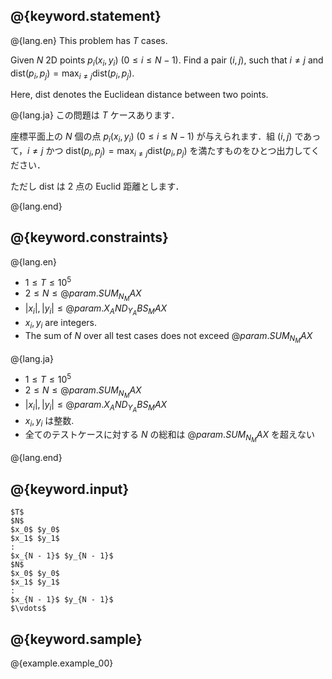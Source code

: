 ## @{keyword.statement}

@{lang.en}
This problem has $T$ cases.

Given $N$ 2D points $p _ i(x _ i , y _ i)$ ($0\leq i\leq N - 1$). Find a pair $(i,j)$, such that $i\neq j$ and $\mathrm{dist}(p _ i,p _ j) = \max_{i\neq j}\mathrm{dist}(p _ i,p _ j)$. 

Here, $\mathrm{dist}$ denotes the Euclidean distance between two points.

@{lang.ja}
この問題は $T$ ケースあります．

座標平面上の $N$ 個の点 $p _ i(x _ i, y _ i)$ ($0\leq i\leq N - 1$) が与えられます．組 $(i,j)$ であって，$i\neq j$ かつ $\mathrm{dist}(p _ i,p _ j) = \max_{i\neq j}\mathrm{dist}(p _ i,p _ j)$ を満たすものをひとつ出力してください．

ただし $\mathrm{dist}$ は 2 点の Euclid 距離とします．

@{lang.end}

## @{keyword.constraints}

@{lang.en}

- $1\leq T\leq 10^5$
- $2 \leq N \leq @{param.SUM_N_MAX}$
- $|x_i|, |y_i| \leq @{param.X_AND_Y_ABS_MAX}$
- $x_i, y_i$ are integers.
- The sum of $N$ over all test cases does not exceed $@{param.SUM_N_MAX}$

@{lang.ja}
- $1\leq T\leq 10^5$
- $2 \leq N \leq @{param.SUM_N_MAX}$
- $|x_i|, |y_i| \leq @{param.X_AND_Y_ABS_MAX}$
- $x_i, y_i$ は整数.
- 全てのテストケースに対する $N$ の総和は $@{param.SUM_N_MAX}$ を超えない

@{lang.end}

## @{keyword.input}

```
$T$
$N$
$x_0$ $y_0$
$x_1$ $y_1$
:
$x_{N - 1}$ $y_{N - 1}$
$N$
$x_0$ $y_0$
$x_1$ $y_1$
:
$x_{N - 1}$ $y_{N - 1}$
$\vdots$
```

## @{keyword.sample}

@{example.example_00}
